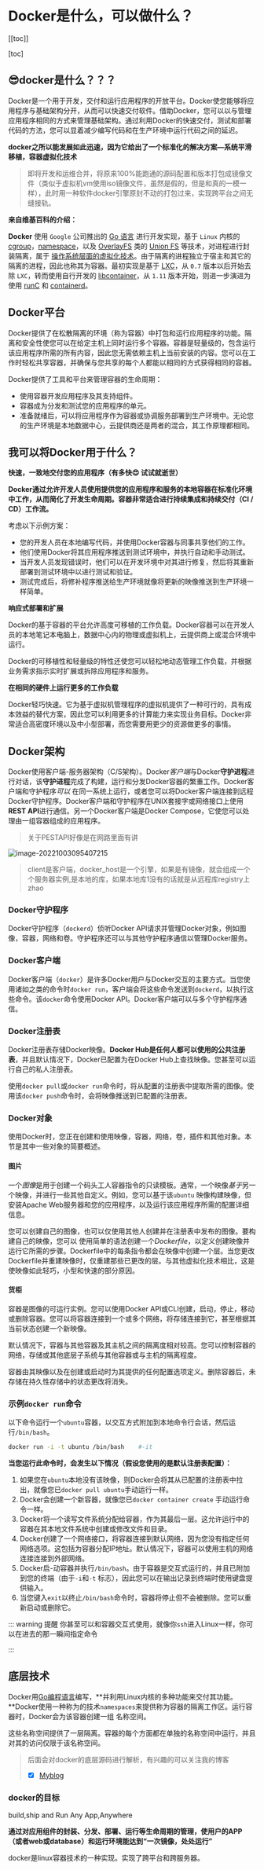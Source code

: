 # Docker是什么，可以做什么？

[[toc]]

[toc]

## 😎docker是什么？？？

Docker是一个用于开发，交付和运行应用程序的开放平台。Docker使您能够将应用程序与基础架构分开，从而可以快速交付软件。借助Docker，您可以以与管理应用程序相同的方式来管理基础架构。通过利用Docker的快速交付，测试和部署代码的方法，您可以显着减少编写代码和在生产环境中运行代码之间的延迟。

**docker之所以能发展如此迅速，因为它给出了一个标准化的解决方案—系统平滑移植，容器虚拟化技术**

> 即将开发和运维合并，将原来100%能跑通的源码配置和版本打包成镜像文件（类似于虚拟机vm使用iso镜像文件，虽然是假的，但是和真的一模一样），此时用一种软件docker引擎原封不动的打包过来，实现跨平台之间无缝接轨。

**来自维基百科的介绍：**

**Docker** 使用 `Google` 公司推出的 [Go 语言](https://golang.google.cn/) 进行开发实现，基于 `Linux` 内核的 [cgroup](https://zh.wikipedia.org/wiki/Cgroups)，[namespace](https://en.wikipedia.org/wiki/Linux_namespaces)，以及 [OverlayFS](https://docs.docker.com/storage/storagedriver/overlayfs-driver/) 类的 [Union FS](https://en.wikipedia.org/wiki/Union_mount) 等技术，对进程进行封装隔离，属于 [操作系统层面的虚拟化技术](https://en.wikipedia.org/wiki/Operating-system-level_virtualization)。由于隔离的进程独立于宿主和其它的隔离的进程，因此也称其为容器。最初实现是基于 [LXC](https://linuxcontainers.org/lxc/introduction/)，从 `0.7` 版本以后开始去除 `LXC`，转而使用自行开发的 [libcontainer](https://github.com/docker/libcontainer)，从 `1.11` 版本开始，则进一步演进为使用 [runC](https://github.com/opencontainers/runc) 和 [containerd](https://github.com/containerd/containerd)。



## Docker平台

Docker提供了在松散隔离的环境（称为容器）中打包和运行应用程序的功能。隔离和安全性使您可以在给定主机上同时运行多个容器。容器是轻量级的，包含运行该应用程序所需的所有内容，因此您无需依赖主机上当前安装的内容。您可以在工作时轻松共享容器，并确保与您共享的每个人都能以相同的方式获得相同的容器。

Docker提供了工具和平台来管理容器的生命周期：

- 使用容器开发应用程序及其支持组件。
- 容器成为分发和测试您的应用程序的单元。
- 准备就绪后，可以将应用程序作为容器或协调服务部署到生产环境中。无论您的生产环境是本地数据中心，云提供商还是两者的混合，其工作原理都相同。



## 我可以将Docker用于什么？

**快速，一致地交付您的应用程序（有多快😍 试试就逝世）**

**Docker通过允许开发人员使用提供您的应用程序和服务的本地容器在标准化环境中工作，从而简化了开发生命周期。容器非常适合进行持续集成和持续交付（CI / CD）工作流。**

考虑以下示例方案：

- 您的开发人员在本地编写代码，并使用Docker容器与同事共享他们的工作。
- 他们使用Docker将其应用程序推送到测试环境中，并执行自动和手动测试。
- 当开发人员发现错误时，他们可以在开发环境中对其进行修复，然后将其重新部署到测试环境中以进行测试和验证。
- 测试完成后，将修补程序推送给生产环境就像将更新的映像推送到生产环境一样简单。

**响应式部署和扩展**

Docker的基于容器的平台允许高度可移植的工作负载。Docker容器可以在开发人员的本地笔记本电脑上，数据中心内的物理或虚拟机上，云提供商上或混合环境中运行。

Docker的可移植性和轻量级的特性还使您可以轻松地动态管理工作负载，并根据业务需求指示实时扩展或拆除应用程序和服务。

**在相同的硬件上运行更多的工作负载**

Docker轻巧快速。它为基于虚拟机管理程序的虚拟机提供了一种可行的，具有成本效益的替代方案，因此您可以利用更多的计算能力来实现业务目标。Docker非常适合高密度环境以及中小型部署，而您需要用更少的资源做更多的事情。

## Docker架构

Docker使用客户端-服务器架构（C/S架构）。Docker*客户端*与Docker**守护进程**进行对话，该**守护进程**完成了构建，运行和分发Docker容器的繁重工作。Docker客户端和守护程序*可以* 在同一系统上运行，或者您可以将Docker客户端连接到远程Docker守护程序。Docker客户端和守护程序在UNIX套接字或网络接口上使用**REST API**进行通信。另一个Docker客户端是Docker Compose，它使您可以处理由一组容器组成的应用程序。

> 关于PESTAPI好像是在网路里面有讲

![image-20221003095407215](./images/image-20221003095407215.png)

> client是客户端，docker_host是一个引擎，如果是有镜像，就会组成一个个服务器实例,是本地的库，如果本地库1没有的话就是从远程库registry上zhao



### Docker守护程序

Docker守护程序（`dockerd`）侦听Docker API请求并管理Docker对象，例如图像，容器，网络和卷。守护程序还可以与其他守护程序通信以管理Docker服务。



### Docker客户端

Docker客户端（`docker`）是许多Docker用户与Docker交互的主要方式。当您使用诸如之类的命令时`docker run`，客户端会将这些命令发送到`dockerd`，以执行这些命令。该`docker`命令使用Docker API。Docker客户端可以与多个守护程序通信。



### Docker注册表

Docker注册表存储Docker映像。**Docker Hub是任何人都可以使用的公共注册表**，并且默认情况下，Docker已配置为在Docker Hub上查找映像。您甚至可以运行自己的私人注册表。

使用`docker pull`或`docker run`命令时，将从配置的注册表中提取所需的图像。使用该`docker push`命令时，会将映像推送到已配置的注册表。



### Docker对象

使用Docker时，您正在创建和使用映像，容器，网络，卷，插件和其他对象。本节是其中一些对象的简要概述。

#### 图片

一个*图像*是用于创建一个码头工人容器指令的只读模板。通常，一个映像*基于*另一个映像，并进行一些其他自定义。例如，您可以基于该`ubuntu` 映像构建映像，但安装Apache Web服务器和您的应用程序，以及运行该应用程序所需的配置详细信息。

您可以创建自己的图像，也可以仅使用其他人创建并在注册表中发布的图像。要构建自己的映像，您可以 使用简单的语法创建一个*Dockerfile*，以定义创建映像并运行它所需的步骤。Dockerfile中的每条指令都会在映像中创建一个层。当您更改Dockerfile并重建映像时，仅重建那些已更改的层。与其他虚拟化技术相比，这是使映像如此轻巧，小型和快速的部分原因。

#### 货柜

容器是图像的可运行实例。您可以使用Docker API或CLI创建，启动，停止，移动或删除容器。您可以将容器连接到一个或多个网络，将存储连接到它，甚至根据其当前状态创建一个新映像。

默认情况下，容器与其他容器及其主机之间的隔离度相对较高。您可以控制容器的网络，存储或其他底层子系统与其他容器或与主机的隔离程度。

容器由其映像以及在创建或启动时为其提供的任何配置选项定义。删除容器后，未存储在持久性存储中的状态更改将消失。



### 示例`docker run`命令

以下命令运行一个`ubuntu`容器，以交互方式附加到本地命令行会话，然后运行`/bin/bash`。

```bash
docker run -i -t ubuntu /bin/bash    #-it
```

**当您运行此命令时，会发生以下情况（假设您使用的是默认注册表配置）：**

1. 如果您在`ubuntu`本地没有该映像，则Docker会将其从已配置的注册表中拉出，就像您已`docker pull ubuntu`手动运行一样。
2. Docker会创建一个新容器，就像您已`docker container create` 手动运行命令一样。
3. Docker将一个读写文件系统分配给容器，作为其最后一层。这允许运行中的容器在其本地文件系统中创建或修改文件和目录。
4. Docker创建了一个网络接口，将容器连接到默认网络，因为您没有指定任何网络选项。这包括为容器分配IP地址。默认情况下，容器可以使用主机的网络连接连接到外部网络。
5. Docker启-动容器并执行`/bin/bash`。由于容器是交互式运行的，并且已附加到您的终端（由于`-i`和`-t` 标志），因此您可以在输出记录到终端时使用键盘提供输入。
6. 当您键入`exit`以终止`/bin/bash`命令时，容器将停止但不会被删除。您可以重新启动或删除它。



::: warning 提醒
你甚至可以和容器交互式使用，就像你`ssh`进入Linux一样，你可以在进去的那一瞬间指定命令

:::



## 底层技术

Docker用[Go编程语言](https://golang.org/)编写，**并利用Linux内核的多种功能来交付其功能。**Docker使用一种称为的技术`namespaces`来提供称为容器的隔离工作区。运行容器时，Docker会为该容器创建一组 名称空间。

这些名称空间提供了一层隔离。容器的每个方面都在单独的名称空间中运行，并且对其的访问仅限于该名称空间。

> 后面会对docker的底层源码进行解析，有兴趣的可以关注我的博客
>
> + [x] [Myblog](http://nsddd.top)



### docker的目标

build,ship and Run Any App,Anywhere

**通过对应用组件的封装、分发、部署、运行等生命周期的管理，使用户的APP（或者web或database）和运行环境能达到“一次镜像，处处运行”**

docker是linux容器技术的一种实现。实现了跨平台和跨服务器。

